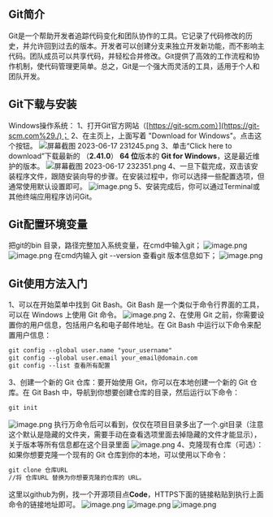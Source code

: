 ## Git简介
Git是一个帮助开发者追踪代码变化和团队协作的工具。它记录了代码修改的历史，并允许回到过去的版本。开发者可以创建分支来独立开发新功能，而不影响主代码。团队成员可以共享代码，并轻松合并修改。Git提供了高效的工作流程和协作机制，使代码管理更简单。总之，Git是一个强大而灵活的工具，适用于个人和团队开发。
## Git下载与安装
Windows操作系统：
1、打开Git官方网站（[https://git-scm.com）](https://git-scm.com%29./)；
2、在主页上，上面写着 "Download for Windows"。点击这个按钮。
![屏幕截图 2023-06-17 231245.png](https://cdn.nlark.com/yuque/0/2023/png/33625181/1687014848705-800880bf-8434-4af6-8319-eed12291433d.png#averageHue=%23eae9e0&clientId=u36569ee6-8028-4&from=paste&height=697&id=hzFF1&originHeight=1046&originWidth=1859&originalType=binary&ratio=1.5&rotation=0&showTitle=false&size=1468599&status=done&style=none&taskId=u3441fe55-1d03-4c4b-bd19-a028c067d37&title=&width=1239.3333333333333)
3、单击“Click here to download”下载最新的 （**2.41.0**） **64 位**版本的 **Git for Windows**，这是最近维护的版本。
![屏幕截图 2023-06-17 232351.png](https://cdn.nlark.com/yuque/0/2023/png/33625181/1687015506517-7770c062-72b5-4995-a0d8-412e65185646.png#averageHue=%23f2f1eb&clientId=u8c5280f2-7182-4&from=paste&height=705&id=u811f2573&originHeight=1058&originWidth=1847&originalType=binary&ratio=1.5&rotation=0&showTitle=false&size=1071135&status=done&style=none&taskId=u352babff-cd77-4603-8bf6-eaac6e8d6bf&title=&width=1231.3333333333333)
4、一旦下载完成，双击该安装程序文件，跟随安装向导的步骤。在安装过程中，你可以选择一些配置选项，但通常使用默认设置即可。
![image.png](https://cdn.nlark.com/yuque/0/2023/png/33625181/1687016344986-8315e34b-10b5-42c9-9a19-34c0303b7b31.png#averageHue=%23f1eeeb&clientId=u8c5280f2-7182-4&from=paste&height=380&id=u7f49068c&originHeight=570&originWidth=736&originalType=binary&ratio=1.5&rotation=0&showTitle=false&size=43256&status=done&style=none&taskId=ud88d82fe-b41e-4fd7-9882-dfe5d152995&title=&width=490.6666666666667)
5、安装完成后，你可以通过Terminal或其他终端应用程序访问Git。
## Git配置环境变量
把git的bin 目录，路径完整加入系统变量，在cmd中输入git；
![image.png](https://cdn.nlark.com/yuque/0/2023/png/33625181/1687156925165-a30fd5bd-be03-4ab7-b497-56e940448216.png#averageHue=%23f2f2f1&clientId=u8c5280f2-7182-4&from=paste&height=161&id=u40ac5b2e&originHeight=241&originWidth=1014&originalType=binary&ratio=1.5&rotation=0&showTitle=false&size=12096&status=done&style=none&taskId=u5f00983f-e0ea-4d9a-bc2d-309c9790920&title=&width=676)
![image.png](https://cdn.nlark.com/yuque/0/2023/png/33625181/1687157042598-7d17b5c6-479d-41b6-ab2d-a5975667cccc.png#averageHue=%23151515&clientId=u8c5280f2-7182-4&from=paste&height=619&id=ube978771&originHeight=929&originWidth=1221&originalType=binary&ratio=1.5&rotation=0&showTitle=false&size=104257&status=done&style=none&taskId=u37e126e0-2f46-4360-b7d8-ad0af1b8e9d&title=&width=814)
在cmd内输入 git --version 查看git 版本信息如下；
![image.png](https://cdn.nlark.com/yuque/0/2023/png/33625181/1687157205256-21f94e50-40fe-4606-8224-c5d19f5d5257.png#averageHue=%23171717&clientId=u8c5280f2-7182-4&from=paste&height=212&id=KAm9a&originHeight=318&originWidth=847&originalType=binary&ratio=1.5&rotation=0&showTitle=false&size=24857&status=done&style=none&taskId=u222b420e-b837-4f3f-94e4-ebf1186493f&title=&width=564.6666666666666)
## Git使用方法入门
1、可以在开始菜单中找到 Git Bash。Git Bash 是一个类似于命令行界面的工具，可以在 Windows 上使用 Git 命令。
![image.png](https://cdn.nlark.com/yuque/0/2023/png/33625181/1687157743335-e720df27-8c54-44ef-8f27-8b2c253cbf45.png#averageHue=%23f2f2f2&clientId=u8c5280f2-7182-4&from=paste&height=427&id=ua4462284&originHeight=640&originWidth=1084&originalType=binary&ratio=1.5&rotation=0&showTitle=false&size=313296&status=done&style=none&taskId=u8bf36a1b-053c-4774-8ace-474a9f2f9bf&title=&width=722.6666666666666)
2、在使用 Git 之前，你需要设置你的用户信息，包括用户名和电子邮件地址。在 Git Bash 中运行以下命令来配置用户信息：
```xml
git config --global user.name "your_username"
git config --global user.email your_email@domain.com
git config --list 查看所有配置
```
3、创建一个新的 Git 仓库：要开始使用 Git，你可以在本地创建一个新的 Git 仓库。在 Git Bash 中，导航到你想要创建仓库的目录，然后运行以下命令：
```xml
git init
```
![image.png](https://cdn.nlark.com/yuque/0/2023/png/33625181/1687158544503-76c80ad7-02a8-4f54-b8f4-6f43da8dc7c9.png#averageHue=%231b1b1a&clientId=u8c5280f2-7182-4&from=paste&height=148&id=ua78b1780&originHeight=222&originWidth=896&originalType=binary&ratio=1.5&rotation=0&showTitle=false&size=17061&status=done&style=none&taskId=u9e92dda2-51ed-4673-9140-d59865cbe52&title=&width=597.3333333333334)
执行万命令后可以看到，仅仅在项目目录多出了一个.git目录（注意这个默认是隐藏的文件夹，需要手动在查看选项里面去掉隐藏的文件才能显示），关于版本等所有信息都在这个目录里面
![image.png](https://cdn.nlark.com/yuque/0/2023/png/33625181/1687159245265-c440658d-f85b-4628-86f9-7612d3d64a23.png#averageHue=%23fdfcfb&clientId=u8c5280f2-7182-4&from=paste&height=201&id=uac4000e2&originHeight=301&originWidth=1357&originalType=binary&ratio=1.5&rotation=0&showTitle=false&size=24566&status=done&style=none&taskId=uf572ad45-8177-4207-be64-0d305c7f42f&title=&width=904.6666666666666)
4、克隆现有仓库（可选）：如果你想要克隆一个现有的 Git 仓库到你的本地，可以使用以下命令：
```xml
git clone 仓库URL
//将 仓库URL 替换为你想要克隆的仓库的 URL。
```
这里以github为例，找一个开源项目点**Code**，HTTPS下面的链接粘贴到执行上面命令的链接地址即可。
![image.png](https://cdn.nlark.com/yuque/0/2023/png/33625181/1687159542365-1fae0abe-bc59-4df3-8f96-73ce8cfad7ed.png#averageHue=%23dbb380&clientId=u8c5280f2-7182-4&from=paste&height=713&id=u48865206&originHeight=1070&originWidth=1891&originalType=binary&ratio=1.5&rotation=0&showTitle=false&size=159710&status=done&style=none&taskId=u8412d76a-b0c7-49e4-aaa0-076977b04ee&title=&width=1260.6666666666667)
![image.png](https://cdn.nlark.com/yuque/0/2023/png/33625181/1687161515814-97eb29ba-54fa-43d4-9c34-a7ab31d006a3.png#averageHue=%230b0a09&clientId=u8c5280f2-7182-4&from=paste&height=339&id=uea0bdc95&originHeight=509&originWidth=899&originalType=binary&ratio=1.5&rotation=0&showTitle=false&size=51510&status=done&style=none&taskId=u4626a985-8287-4a8d-8aad-09fad125b19&title=&width=599.3333333333334)
![image.png](https://cdn.nlark.com/yuque/0/2023/png/33625181/1687161544168-a7343101-be0d-417e-8e01-c34a810d5c5f.png#averageHue=%23fcfcfb&clientId=u8c5280f2-7182-4&from=paste&height=267&id=u984c513b&originHeight=400&originWidth=1230&originalType=binary&ratio=1.5&rotation=0&showTitle=false&size=31451&status=done&style=none&taskId=u61cc00f4-297f-4795-8d08-7a9d22f15c5&title=&width=820)
